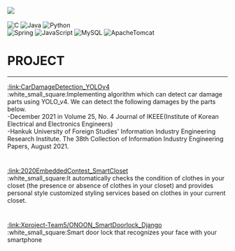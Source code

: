 <!--
**leehyoseop/leehyoseop** is a ✨ _special_ ✨ repository because its `README.md` (this file) appears on your GitHub profile.

Here are some ideas to get you started:

- 🔭 I’m currently working on ...
- 🌱 I’m currently learning ...
- 👯 I’m looking to collaborate on ...
- 🤔 I’m looking for help with ...
- 💬 Ask me about ...
- 📫 How to reach me: ...
- 😄 Pronouns: ...
- ⚡ Fun fact: ...
-->
<!--[Anurag's GitHub stats](https://github-readme-stats.vercel.app/api?username=leehyoseop&show_icons=true&theme=apprentice)-->
<a href="https://www.instagram.com/hsobzo/?hl=ko" target="_blank"><img src="https://img.shields.io/badge/Instagram-E4405F?style=for-the-badge&logo=Instagram&logoColor=white"/></a>
<br>
<br>
![C](https://img.shields.io/badge/C-A8B9CC.svg?&style=for-the-badge&logo=C&logoColor=white)
![Java](https://img.shields.io/badge/Java-007396.svg?&style=for-the-badge&logo=Java&logoColor=white)
![Python](https://img.shields.io/badge/Python-3776AB.svg?&style=for-the-badge&logo=Python&logoColor=white)
<br>
![Spring](https://img.shields.io/badge/Spring-6DB33F.svg?&style=for-the-badge&logo=Spring&logoColor=white)
![JavaScript](https://img.shields.io/badge/JavaScript-F7DF1E.svg?&style=for-the-badge&logo=JavaScript&logoColor=white)
![MySQL](https://img.shields.io/badge/MySQL-4479A1.svg?&style=for-the-badge&logo=MySQL&logoColor=white)
![ApacheTomcat](https://img.shields.io/badge/ApacheTomcat-F8DC75.svg?&style=for-the-badge&logo=ApacheTomcat&logoColor=white)

<h1>PROJECT</h1>
<hr>
<a href="https://github.com/leehyoseop/CarDamageDetection_YOLOv4">:link:CarDamageDetection_YOLOv4</a><br>
:white_small_square:Implementing algorithm which can detect car damage parts using YOLO_v4.
We can detect the following damages by the parts below.<br>
-December 2021 in Volume 25, No. 4 Journal of IKEEE(Institute of Korean Electrical and Electronics Engineers)<br>
-Hankuk University of Foreign Studies' Information Industry Engineering Research Institute. The 38th Collection of Information Industry Engineering Papers, August 2021.<br>
<h1></h1>
<a href="https://github.com/leehyoseop/2020EmbeddedContest_SmartCloset_Keras">:link:2020EmbeddedContest_SmartCloset</a><br>
:white_small_square:It automatically checks the condition of clothes in your closet (the presence or absence of clothes in your closet) and provides personal style customized styling services based on clothes in your current closet.<br>
<h1></h1>
<a href="https://github.com/Xproject-Team5/ONOON_SmartDoorlock_Django">:link:Xproject-Team5/ONOON_SmartDoorlock_Django</a>
<br>
:white_small_square:Smart door lock that recognizes your face with your smartphone

